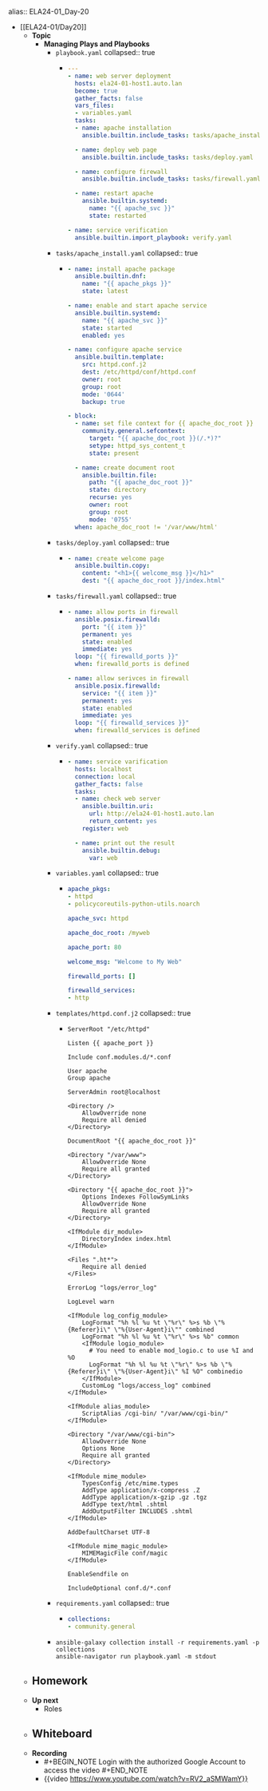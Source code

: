 alias:: ELA24-01_Day-20

- [[ELA24-01/Day20]]
	- **Topic**
		- **Managing Plays and Playbooks**
			- `playbook.yaml`
			  collapsed:: true
				- ```yaml
				  ---
				  - name: web server deployment
				    hosts: ela24-01-host1.auto.lan
				    become: true
				    gather_facts: false
				    vars_files:
				    - variables.yaml
				    tasks:
				    - name: apache installation
				      ansible.builtin.include_tasks: tasks/apache_install.yaml
				  
				    - name: deploy web page
				      ansible.builtin.include_tasks: tasks/deploy.yaml
				  
				    - name: configure firewall
				      ansible.builtin.include_tasks: tasks/firewall.yaml
				  
				    - name: restart apache
				      ansible.builtin.systemd:
				        name: "{{ apache_svc }}"
				        state: restarted
				  
				  - name: service verification
				    ansible.builtin.import_playbook: verify.yaml
				  ```
			- `tasks/apache_install.yaml`
			  collapsed:: true
				- ```yaml
				  - name: install apache package
				    ansible.builtin.dnf:
				      name: "{{ apache_pkgs }}"
				      state: latest
				  
				  - name: enable and start apache service
				    ansible.builtin.systemd:
				      name: "{{ apache_svc }}"
				      state: started
				      enabled: yes
				  
				  - name: configure apache service
				    ansible.builtin.template: 
				      src: httpd.conf.j2
				      dest: /etc/httpd/conf/httpd.conf
				      owner: root
				      group: root
				      mode: '0644'
				      backup: true
				  
				  - block:
				    - name: set file context for {{ apache_doc_root }}
				      community.general.sefcontext:
				        target: "{{ apache_doc_root }}(/.*)?"
				        setype: httpd_sys_content_t
				        state: present
				  
				    - name: create document root
				      ansible.builtin.file:
				        path: "{{ apache_doc_root }}"
				        state: directory
				        recurse: yes
				        owner: root
				        group: root
				        mode: '0755'
				    when: apache_doc_root != '/var/www/html'
				  ```
			- `tasks/deploy.yaml`
			  collapsed:: true
				- ```yaml
				  - name: create welcome page
				    ansible.builtin.copy:
				      content: "<h1>{{ welcome_msg }}</h1>"
				      dest: "{{ apache_doc_root }}/index.html"
				  ```
			- `tasks/firewall.yaml`
			  collapsed:: true
				- ```yaml
				  - name: allow ports in firewall
				    ansible.posix.firewalld:
				      port: "{{ item }}"
				      permanent: yes
				      state: enabled
				      immediate: yes 
				    loop: "{{ firewalld_ports }}"
				    when: firewalld_ports is defined
				  
				  - name: allow serivces in firewall
				    ansible.posix.firewalld:
				      service: "{{ item }}"
				      permanent: yes
				      state: enabled
				      immediate: yes 
				    loop: "{{ firewalld_services }}"
				    when: firewalld_services is defined
				  ```
			- `verify.yaml`
			  collapsed:: true
				- ```yaml
				  - name: service varification
				    hosts: localhost
				    connection: local
				    gather_facts: false
				    tasks:
				    - name: check web server
				      ansible.builtin.uri:
				        url: http://ela24-01-host1.auto.lan
				        return_content: yes
				      register: web
				  
				    - name: print out the result
				      ansible.builtin.debug:
				        var: web
				  ```
			- `variables.yaml`
			  collapsed:: true
				- ```yaml
				  apache_pkgs:
				  - httpd
				  - policycoreutils-python-utils.noarch
				  
				  apache_svc: httpd
				  
				  apache_doc_root: /myweb
				  
				  apache_port: 80
				  
				  welcome_msg: "Welcome to My Web"
				  
				  firewalld_ports: []
				  
				  firewalld_services:
				  - http
				  ```
			- `templates/httpd.conf.j2`
			  collapsed:: true
				- ```jinja2
				  ServerRoot "/etc/httpd"
				  
				  Listen {{ apache_port }}
				  
				  Include conf.modules.d/*.conf
				  
				  User apache
				  Group apache
				  
				  ServerAdmin root@localhost
				  
				  <Directory />
				      AllowOverride none
				      Require all denied
				  </Directory>
				  
				  DocumentRoot "{{ apache_doc_root }}"
				  
				  <Directory "/var/www">
				      AllowOverride None
				      Require all granted
				  </Directory>
				  
				  <Directory "{{ apache_doc_root }}">
				      Options Indexes FollowSymLinks
				      AllowOverride None
				      Require all granted
				  </Directory>
				  
				  <IfModule dir_module>
				      DirectoryIndex index.html
				  </IfModule>
				  
				  <Files ".ht*">
				      Require all denied
				  </Files>
				  
				  ErrorLog "logs/error_log"
				  
				  LogLevel warn
				  
				  <IfModule log_config_module>
				      LogFormat "%h %l %u %t \"%r\" %>s %b \"%{Referer}i\" \"%{User-Agent}i\"" combined
				      LogFormat "%h %l %u %t \"%r\" %>s %b" common
				      <IfModule logio_module>
				        # You need to enable mod_logio.c to use %I and %O
				        LogFormat "%h %l %u %t \"%r\" %>s %b \"%{Referer}i\" \"%{User-Agent}i\" %I %O" combinedio
				      </IfModule>
				      CustomLog "logs/access_log" combined
				  </IfModule>
				  
				  <IfModule alias_module>
				      ScriptAlias /cgi-bin/ "/var/www/cgi-bin/"
				  </IfModule>
				  
				  <Directory "/var/www/cgi-bin">
				      AllowOverride None
				      Options None
				      Require all granted
				  </Directory>
				  
				  <IfModule mime_module>
				      TypesConfig /etc/mime.types
				      AddType application/x-compress .Z
				      AddType application/x-gzip .gz .tgz
				      AddType text/html .shtml
				      AddOutputFilter INCLUDES .shtml
				  </IfModule>
				  
				  AddDefaultCharset UTF-8
				  
				  <IfModule mime_magic_module>
				      MIMEMagicFile conf/magic
				  </IfModule>
				  
				  EnableSendfile on
				  
				  IncludeOptional conf.d/*.conf
				  ```
			- `requirements.yaml`
			  collapsed:: true
				- ```yaml
				  collections:
				  - community.general
				  ```
			- ```shell
			  ansible-galaxy collection install -r requirements.yaml -p collections
			  ansible-navigator run playbook.yaml -m stdout
			  ```
	- **Homework**
		-
	- **Up next**
		- Roles
	- **Whiteboard**
		-
	- **Recording**
		- #+BEGIN_NOTE
		  Login with the authorized Google Account to access the video
		  #+END_NOTE
		- {{video https://www.youtube.com/watch?v=RV2_aSMWamY}}